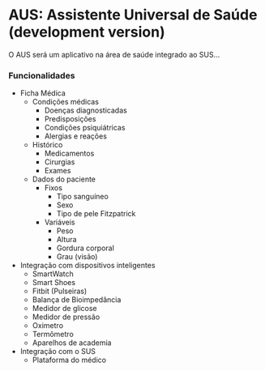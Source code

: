 # AUS: Assistente Universal de Saúde (development version)

O AUS será um aplicativo na área de saúde integrado ao SUS...

### Funcionalidades

- Ficha Médica
  - Condições médicas
    - Doenças diagnosticadas
    - Predisposições
    - Condições psiquiátricas
    - Alergias e reações
  - Histórico
    - Medicamentos
    - Cirurgias
    - Exames
  - Dados do paciente
    - Fixos
      - Tipo sanguíneo
      - Sexo
      - Tipo de pele Fitzpatrick
    - Variáveis
      - Peso
      - Altura
      - Gordura corporal
      - Grau (visão)
- Integração com dispositivos inteligentes
  - SmartWatch
  - Smart Shoes
  - Fitbit (Pulseiras)
  - Balança de Bioimpedância
  - Medidor de glicose
  - Medidor de pressão
  - Oximetro
  - Termômetro
  - Aparelhos de academia
- Integração com o SUS
  - Plataforma do médico
